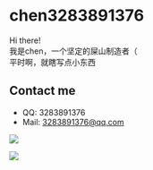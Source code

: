 # chen3283891376

Hi there!\
我是chen，一个坚定的屎山制造者（\
平时啊，就瞎写点小东西

## Contact me
- QQ: 3283891376
- Mail: [3283891376@qq.com](mailto:3283891376@qq.com)

![](https://github-readme-stats.vercel.app/api/wakatime?username=chen3283891376&layout=compact)

![](https://github-readme-stats.vercel.app/api/top-langs/?username=chen3283891376&layout=compact)
